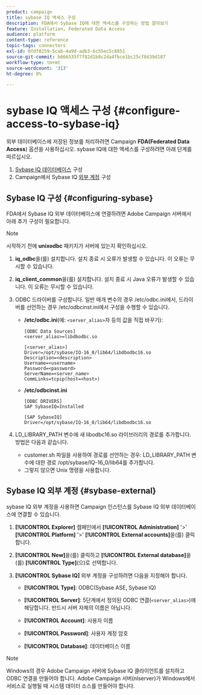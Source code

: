 ```yaml
---
product: campaign
title: sybase IQ 액세스 구성
description: FDA에서 Sybase IQ에 대한 액세스를 구성하는 방법 알아보기
feature: Installation, Federated Data Access
audience: platform
content-type: reference
topic-tags: connectors
exl-id: 0fdf8259-5cab-4a9d-adb3-6c55ec5c8851
source-git-commit: b666535f7f82d1b8c2da4fbce1bc25cf8d39d187
workflow-type: tm+mt
source-wordcount: '313'
ht-degree: 0%

---
```


# sybase IQ 액세스 구성 {#configure-access-to-sybase-iq}



외부 데이터베이스에 저장된 정보를 처리하려면 Campaign **FDA(Federated Data Access**) 옵션을 사용하십시오. sybase IQ에 대한 액세스를 구성하려면 아래 단계를 따르십시오.

1. [Sybase IQ 데이터베이스](#configuring-sybase) 구성
1. Campaign에서 Sybase IQ [외부 계정](#sybase-external) 구성

## Sybase IQ 구성 {#configuring-sybase}

FDA에서 Sybase IQ 외부 데이터베이스에 연결하려면 Adobe Campaign 서버에서 아래 추가 구성이 필요합니다.

>[!NOTE]
>
>시작하기 전에 **unixodbc** 패키지가 서버에 있는지 확인하십시오.

1. **iq_odbc**&#x200B;을(를) 설치합니다. 설치 종료 시 오류가 발생할 수 있습니다. 이 오류는 무시할 수 있습니다.

1. **iq_client_common**&#x200B;을(를) 설치합니다. 설치 종료 시 Java 오류가 발생할 수 있습니다. 이 오류는 무시할 수 있습니다.

1. ODBC 드라이버를 구성합니다. 일반 매개 변수의 경우 /etc/odbc.ini에서, 드라이버를 선언하는 경우 /etc/odbcinst.ini에서 구성을 수행할 수 있습니다.

   * **/etc/odbc.ini**(예: `<server_alias>`자 등의 값을 직접 바꾸기):

     ```
     [ODBC Data Sources]
     <server_alias>=libdbodbc.so
     
     [<server_alias>]
     Driver=/opt/sybase/IQ-16_0/lib64/libdbodbc16.so
     Description=<description>
     Username=<username>
     Password=<password>
     ServerName=<server_name>
     CommLinks=tcpip(host=<host>)
     ```

   * **/etc/odbcinst.ini**

     ```
     [ODBC DRIVERS]
     SAP SybaseIQ=Installed
     
     [SAP SybaseIQ]
     Driver=/opt/sybase/IQ-16_0/lib64/libdbodbc16.so
     ```

1. LD_LIBRARY_PATH 변수에 새 libodbc16.so 라이브러리의 경로를 추가합니다. 방법은 다음과 같습니다.

   * customer.sh 파일을 사용하여 경로를 선언하는 경우: LD_LIBRARY_PATH 변수에 대한 경로 /opt/sybase/IQ-16_0/lib64를 추가합니다.
   * 그렇지 않으면 Unix 명령을 사용합니다.

## Sybase IQ 외부 계정 {#sybase-external}

sybase IQ 외부 계정을 사용하면 Campaign 인스턴스를 Sybase IQ 외부 데이터베이스에 연결할 수 있습니다.

1. **[!UICONTROL Explorer]** 캠페인에서 **[!UICONTROL Administration]** &#39;>&#39; **[!UICONTROL Platform]** &#39;>&#39; **[!UICONTROL External accounts]**&#x200B;을(를) 클릭합니다.

1. **[!UICONTROL New]**&#x200B;을(를) 클릭하고 **[!UICONTROL External database]**&#x200B;을(를) **[!UICONTROL Type]**(으)로 선택합니다.

1. **[!UICONTROL Sybase IQ]** 외부 계정을 구성하려면 다음을 지정해야 합니다.

   * **[!UICONTROL Type]**: ODBC(Sybase ASE, Sybase IQ)

   * **[!UICONTROL Server]**: 5단계에서 정의된 ODBC 연결(`<server_alias>`)에 해당합니다. 반드시 서버 자체의 이름은 아닙니다.

   * **[!UICONTROL Account]**: 사용자 이름

   * **[!UICONTROL Password]**: 사용자 계정 암호

   * **[!UICONTROL Database]**: 데이터베이스 이름

>[!NOTE]
>
>Windows의 경우 Adobe Campaign 서버에 Sybase IQ 클라이언트를 설치하고 ODBC 연결을 만들어야 합니다. Adobe Campaign 서버(nlserver)가 Windows에서 서비스로 실행될 때 시스템 데이터 소스를 만들어야 합니다.
